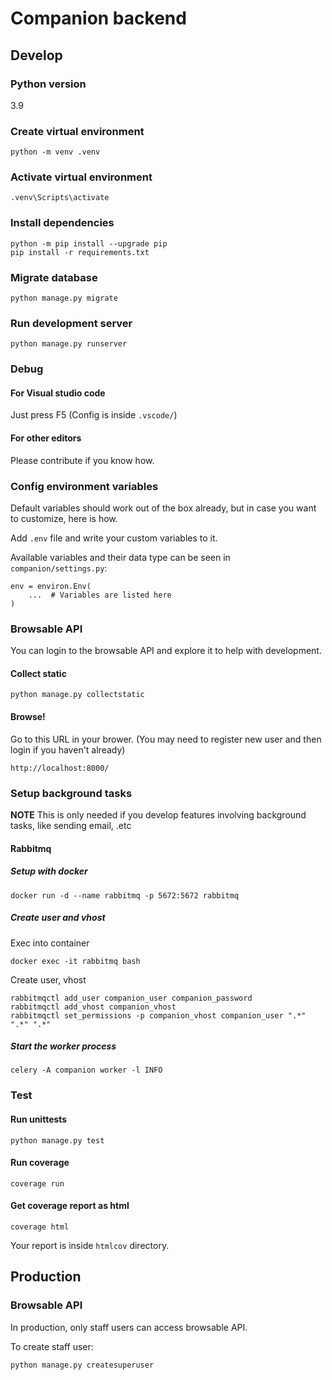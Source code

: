 # Companion backend

## Develop

### Python version
3.9

### Create virtual environment
```
python -m venv .venv
```

### Activate virtual environment
```
.venv\Scripts\activate
```

### Install dependencies
```
python -m pip install --upgrade pip
pip install -r requirements.txt
```

### Migrate database
```
python manage.py migrate
```

### Run development server
```
python manage.py runserver
```

### Debug
#### For Visual studio code
Just press F5 (Config is inside `.vscode/`)

#### For other editors
Please contribute if you know how.

### Config environment variables
Default variables should work out of the box already, but in case you want to customize, here is how.

Add `.env` file and write your custom variables to it.

Available variables and their data type can be seen in `companion/settings.py`:
```
env = environ.Env(
    ...  # Variables are listed here
)
```

### Browsable API
You can login to the browsable API and explore it to help with development.
#### Collect static
```
python manage.py collectstatic
```

#### Browse!
Go to this URL in your brower. (You may need to register new user and then login if you haven't already)
```
http://localhost:8000/
```

### Setup background tasks
**NOTE** This is only needed if you develop features involving background tasks, like sending email, .etc

#### Rabbitmq
##### Setup with docker
```
docker run -d --name rabbitmq -p 5672:5672 rabbitmq
```

##### Create user and vhost
Exec into container
```
docker exec -it rabbitmq bash
```

Create user, vhost
```
rabbitmqctl add_user companion_user companion_password
rabbitmqctl add_vhost companion_vhost
rabbitmqctl set_permissions -p companion_vhost companion_user ".*" ".*" ".*"
```

##### Start the worker process
```
celery -A companion worker -l INFO
```

### Test
#### Run unittests
```
python manage.py test
```

#### Run coverage
```
coverage run
```

#### Get coverage report as html
```
coverage html
```
Your report is inside `htmlcov` directory.

## Production

### Browsable API
In production, only staff users can access browsable API.

To create staff user:
```
python manage.py createsuperuser
```
